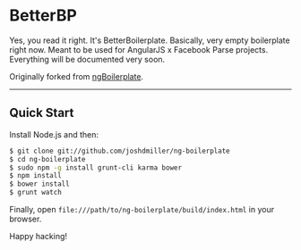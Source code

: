# BetterBP

Yes, you read it right. It's BetterBoilerplate. Basically, very empty boilerplate right now.
Meant to be used for AngularJS x Facebook Parse projects. Everything will be documented
very soon.

Originally forked from [ngBoilerplate](https://github.com/ngbp/ngbp).

***

## Quick Start

Install Node.js and then:

```sh
$ git clone git://github.com/joshdmiller/ng-boilerplate
$ cd ng-boilerplate
$ sudo npm -g install grunt-cli karma bower
$ npm install
$ bower install
$ grunt watch
```

Finally, open `file:///path/to/ng-boilerplate/build/index.html` in your browser.

Happy hacking!